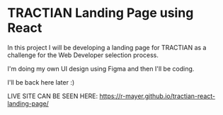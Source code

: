 # TRACTIAN Landing Page using React

In this project I will be developing a landing page for TRACTIAN as a challenge for the Web Developer selection process.

I'm doing my own UI design using Figma and then I'll be coding.

I'll be back here later :)

LIVE SITE CAN BE SEEN HERE: https://r-mayer.github.io/tractian-react-landing-page/


<!-- // export PUBLIC_URL=http://localhost:3000/ -->


